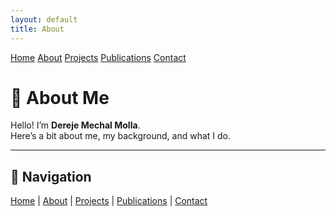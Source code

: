 ```yaml
---
layout: default
title: About
---
```


<div class="navbar">
  <a href="/">Home</a>
  <a href="/about">About</a>
  <a href="/projects">Projects</a>
  <a href="/publications">Publications</a>
  <a href="/contact">Contact</a>
</div>

# 👤 About Me

Hello! I’m **Dereje Mechal Molla**.  
Here’s a bit about me, my background, and what I do.

---

## 🔗 Navigation
[Home](/) | [About](about.md) | [Projects](projects.md) | [Publications](publications.md) | [Contact](contact.md)
